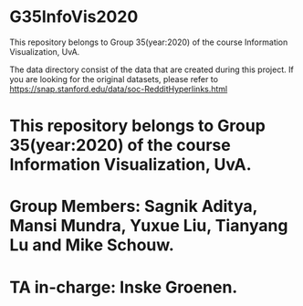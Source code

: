 # G35InfoVis2020

This repository belongs to Group 35(year:2020) of the course Information Visualization, UvA.

The data directory consist of the data that are created during this project. If you are looking for the original datasets, please refer to https://snap.stanford.edu/data/soc-RedditHyperlinks.html

# This repository belongs to Group 35(year:2020) of the course Information Visualization, UvA.
# Group Members: Sagnik Aditya, Mansi Mundra, Yuxue Liu, Tianyang Lu and Mike Schouw.
# TA in-charge: Inske Groenen.
